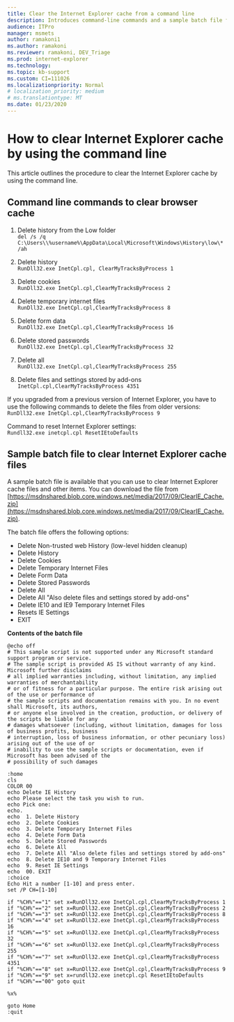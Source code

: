```yaml
---
title: Clear the Internet Explorer cache from a command line
description: Introduces command-line commands and a sample batch file for clearing the IE cache.
audience: ITPro
manager: msmets
author: ramakoni1
ms.author: ramakoni
ms.reviewer: ramakoni, DEV_Triage
ms.prod: internet-explorer
ms.technology:
ms.topic: kb-support
ms.custom: CI=111026
ms.localizationpriority: Normal
# localization_priority: medium
# ms.translationtype: MT
ms.date: 01/23/2020
---
```

# How to clear Internet Explorer cache by using the command line

This article outlines the procedure to clear the Internet Explorer cache by using the command line.

## Command line commands to clear browser cache

1. Delete history from the Low folder  
   `del /s /q C:\Users\\%username%\AppData\Local\Microsoft\Windows\History\low\* /ah`

2. Delete history  
   `RunDll32.exe InetCpl.cpl, ClearMyTracksByProcess 1`

3. Delete cookies  
   `RunDll32.exe InetCpl.cpl,ClearMyTracksByProcess 2`

4. Delete temporary internet files  
   `RunDll32.exe InetCpl.cpl,ClearMyTracksByProcess 8`

5. Delete form data  
   `RunDll32.exe InetCpl.cpl,ClearMyTracksByProcess 16`

6. Delete stored passwords  
   `RunDll32.exe InetCpl.cpl,ClearMyTracksByProcess 32`

7. Delete all  
   `RunDll32.exe InetCpl.cpl,ClearMyTracksByProcess 255`

8. Delete files and settings stored by add-ons  
   `InetCpl.cpl,ClearMyTracksByProcess 4351`

If you upgraded from a previous version of Internet Explorer, you have to use the following commands to delete the files from older versions:  
`RunDll32.exe InetCpl.cpl,ClearMyTracksByProcess 9`

Command to reset Internet Explorer settings:  
`Rundll32.exe inetcpl.cpl ResetIEtoDefaults`

## Sample batch file to clear Internet Explorer cache files

A sample batch file is available that you can use to clear Internet Explorer cache files and other items. You can download the file from [https://msdnshared.blob.core.windows.net/media/2017/09/ClearIE_Cache.zip](https://msdnshared.blob.core.windows.net/media/2017/09/ClearIE_Cache.zip).

The batch file offers the following options:

- Delete Non-trusted web History (low-level hidden cleanup)
- Delete History
- Delete Cookies
- Delete Temporary Internet Files
- Delete Form Data
- Delete Stored Passwords
- Delete All
- Delete All "Also delete files and settings stored by add-ons"
- Delete IE10 and IE9 Temporary Internet Files
- Resets IE Settings
- EXIT

**Contents of the batch file**

```dos
@echo off
# This sample script is not supported under any Microsoft standard support program or service. 
# The sample script is provided AS IS without warranty of any kind. Microsoft further disclaims 
# all implied warranties including, without limitation, any implied warranties of merchantability 
# or of fitness for a particular purpose. The entire risk arising out of the use or performance of 
# the sample scripts and documentation remains with you. In no event shall Microsoft, its authors, 
# or anyone else involved in the creation, production, or delivery of the scripts be liable for any 
# damages whatsoever (including, without limitation, damages for loss of business profits, business 
# interruption, loss of business information, or other pecuniary loss) arising out of the use of or 
# inability to use the sample scripts or documentation, even if Microsoft has been advised of the 
# possibility of such damages

:home
cls
COLOR 00
echo Delete IE History
echo Please select the task you wish to run.
echo Pick one:
echo.
echo  1. Delete History
echo  2. Delete Cookies
echo  3. Delete Temporary Internet Files
echo  4. Delete Form Data
echo  5. Delete Stored Passwords
echo  6. Delete All
echo  7. Delete All "Also delete files and settings stored by add-ons"
echo  8. Delete IE10 and 9 Temporary Internet Files
echo  9. Reset IE Settings
echo  00. EXIT
:choice
Echo Hit a number [1-10] and press enter.
set /P CH=[1-10]

if "%CH%"=="1" set x=RunDll32.exe InetCpl.cpl,ClearMyTracksByProcess 1
if "%CH%"=="2" set x=RunDll32.exe InetCpl.cpl,ClearMyTracksByProcess 2
if "%CH%"=="3" set x=RunDll32.exe InetCpl.cpl,ClearMyTracksByProcess 8
if "%CH%"=="4" set x=RunDll32.exe InetCpl.cpl,ClearMyTracksByProcess 16
if "%CH%"=="5" set x=RunDll32.exe InetCpl.cpl,ClearMyTracksByProcess 32
if "%CH%"=="6" set x=RunDll32.exe InetCpl.cpl,ClearMyTracksByProcess 255
if "%CH%"=="7" set x=RunDll32.exe InetCpl.cpl,ClearMyTracksByProcess 4351
if "%CH%"=="8" set x=RunDll32.exe InetCpl.cpl,ClearMyTracksByProcess 9
if "%CH%"=="9" set x=rundll32.exe inetcpl.cpl ResetIEtoDefaults
if "%CH%"=="00" goto quit

%x%

goto Home
:quit
```
